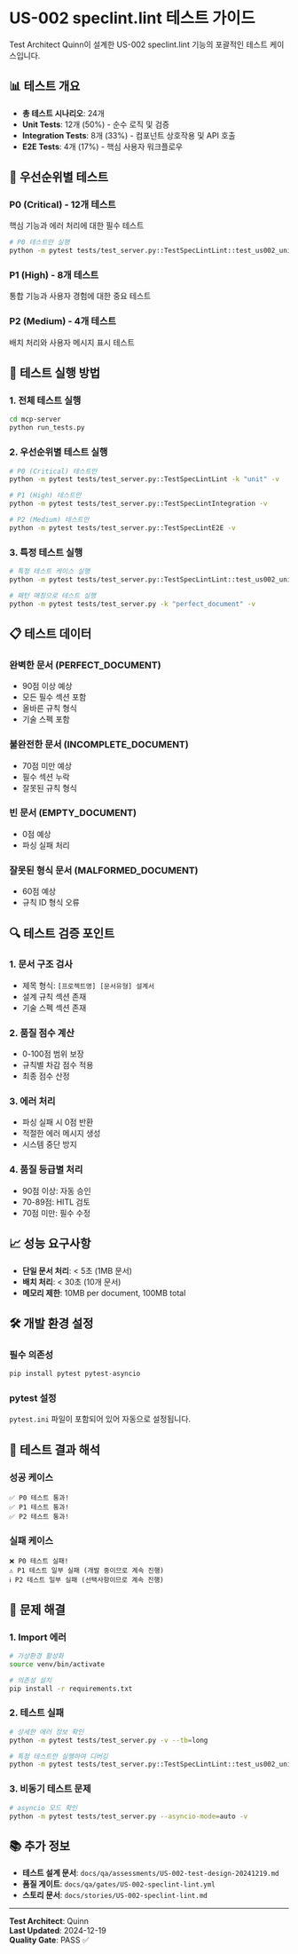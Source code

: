 # US-002 speclint.lint 테스트 가이드

Test Architect Quinn이 설계한 US-002 speclint.lint 기능의 포괄적인 테스트 케이스입니다.

## 📊 테스트 개요

- **총 테스트 시나리오**: 24개
- **Unit Tests**: 12개 (50%) - 순수 로직 및 검증
- **Integration Tests**: 8개 (33%) - 컴포넌트 상호작용 및 API 호출
- **E2E Tests**: 4개 (17%) - 핵심 사용자 워크플로우

## 🎯 우선순위별 테스트

### P0 (Critical) - 12개 테스트
핵심 기능과 에러 처리에 대한 필수 테스트

```bash
# P0 테스트만 실행
python -m pytest tests/test_server.py::TestSpecLintLint::test_us002_unit_001_perfect_document_structure -v
```

### P1 (High) - 8개 테스트
통합 기능과 사용자 경험에 대한 중요 테스트

### P2 (Medium) - 4개 테스트
배치 처리와 사용자 메시지 표시 테스트

## 🚀 테스트 실행 방법

### 1. 전체 테스트 실행
```bash
cd mcp-server
python run_tests.py
```

### 2. 우선순위별 테스트 실행
```bash
# P0 (Critical) 테스트만
python -m pytest tests/test_server.py::TestSpecLintLint -k "unit" -v

# P1 (High) 테스트만
python -m pytest tests/test_server.py::TestSpecLintIntegration -v

# P2 (Medium) 테스트만
python -m pytest tests/test_server.py::TestSpecLintE2E -v
```

### 3. 특정 테스트 실행
```bash
# 특정 테스트 케이스 실행
python -m pytest tests/test_server.py::TestSpecLintLint::test_us002_unit_001_perfect_document_structure -v

# 패턴 매칭으로 테스트 실행
python -m pytest tests/test_server.py -k "perfect_document" -v
```

## 📋 테스트 데이터

### 완벽한 문서 (PERFECT_DOCUMENT)
- 90점 이상 예상
- 모든 필수 섹션 포함
- 올바른 규칙 형식
- 기술 스펙 포함

### 불완전한 문서 (INCOMPLETE_DOCUMENT)
- 70점 미만 예상
- 필수 섹션 누락
- 잘못된 규칙 형식

### 빈 문서 (EMPTY_DOCUMENT)
- 0점 예상
- 파싱 실패 처리

### 잘못된 형식 문서 (MALFORMED_DOCUMENT)
- 60점 예상
- 규칙 ID 형식 오류

## 🔍 테스트 검증 포인트

### 1. 문서 구조 검사
- 제목 형식: `[프로젝트명] [문서유형] 설계서`
- 설계 규칙 섹션 존재
- 기술 스펙 섹션 존재

### 2. 품질 점수 계산
- 0-100점 범위 보장
- 규칙별 차감 점수 적용
- 최종 점수 산정

### 3. 에러 처리
- 파싱 실패 시 0점 반환
- 적절한 에러 메시지 생성
- 시스템 중단 방지

### 4. 품질 등급별 처리
- 90점 이상: 자동 승인
- 70-89점: HITL 검토
- 70점 미만: 필수 수정

## 📈 성능 요구사항

- **단일 문서 처리**: < 5초 (1MB 문서)
- **배치 처리**: < 30초 (10개 문서)
- **메모리 제한**: 10MB per document, 100MB total

## 🛠️ 개발 환경 설정

### 필수 의존성
```bash
pip install pytest pytest-asyncio
```

### pytest 설정
`pytest.ini` 파일이 포함되어 있어 자동으로 설정됩니다.

## 📝 테스트 결과 해석

### 성공 케이스
```
✅ P0 테스트 통과!
✅ P1 테스트 통과!
✅ P2 테스트 통과!
```

### 실패 케이스
```
❌ P0 테스트 실패!
⚠️ P1 테스트 일부 실패 (개발 중이므로 계속 진행)
ℹ️ P2 테스트 일부 실패 (선택사항이므로 계속 진행)
```

## 🔧 문제 해결

### 1. Import 에러
```bash
# 가상환경 활성화
source venv/bin/activate

# 의존성 설치
pip install -r requirements.txt
```

### 2. 테스트 실패
```bash
# 상세한 에러 정보 확인
python -m pytest tests/test_server.py -v --tb=long

# 특정 테스트만 실행하여 디버깅
python -m pytest tests/test_server.py::TestSpecLintLint::test_us002_unit_001_perfect_document_structure -v -s
```

### 3. 비동기 테스트 문제
```bash
# asyncio 모드 확인
python -m pytest tests/test_server.py --asyncio-mode=auto -v
```

## 📚 추가 정보

- **테스트 설계 문서**: `docs/qa/assessments/US-002-test-design-20241219.md`
- **품질 게이트**: `docs/qa/gates/US-002-speclint-lint.yml`
- **스토리 문서**: `docs/stories/US-002-speclint-lint.md`

---

**Test Architect**: Quinn  
**Last Updated**: 2024-12-19  
**Quality Gate**: PASS ✅


